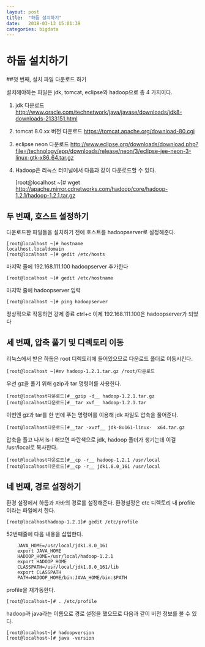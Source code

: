 ```yaml
---
layout: post
title:  "하둡 설치하기"
date:   2018-03-13 15:01:39
categories: bigdata
---
```


# 하둡 설치하기  

  

##첫 번째, 설치 파일 다운로드 하기  

설치해야하는 파일은 jdk, tomcat, eclipse와 hadoop으로 총 4 가지이다.  

1. jdk 다운로드  <http://www.oracle.com/technetwork/java/javase/downloads/jdk8-downloads-2133151.html>

2. tomcat 8.0.xx 버전 다운로드  <https://tomcat.apache.org/download-80.cgi>

3. eclipse neon 다운로드  <http://www.eclipse.org/downloads/download.php?file=/technology/epp/downloads/release/neon/3/eclipse-jee-neon-3-linux-gtk-x86_64.tar.gz>

4. Hadoop은 리눅스 터미널에서 다음과 같이 다운로드할 수 있다.

	[root@localhost ~]# wget http://apache.mirror.cdnetworks.com/hadoop/core/hadoop-1.2.1/hadoop-1.2.1.tar.gz




## 두 번째, 호스트 설정하기  


다운로드한 파일들을 설치하기 전에 호스트를 hadoopserver로 설정해준다.

	[root@localhost ~]# hostname  
	localhost.localdomain   
	[root@localhost ~]# gedit /etc/hosts 

마지막 줄에 192.168.111.100 hadoopserver 추가한다

	[root@localhost ~]# gedit /etc/hostname

마지막 줄에 hadoopserver 입력

	[root@localhost ~]# ping hadoopserver

정상적으로 작동하면 강제 종료 ctrl+c
이제 192.168.111.100은 hadoopserver가 되었다



## 세 번째, 압축 풀기 및 디렉토리 이동  


리눅스에서 받은 하둡은 root 디렉토리에 들어있으므로 다운로드 폴더로 이동시킨다.

	[root@localhost ~]#mv hadoop-1.2.1.tar.gz /root/다운로드

우선 gz을 풀기 위해 gzip과 tar 명령어를 사용한다.

	[root@localhost다운로드]#__gzip -d__ hadoop-1.2.1.tar.gz  
	[root@localhost다운로드]#__tar xvf__ hadoop-1.2.1.tar  

이번엔 gz과 tar를 한 번에 푸는 명령어를 이용해 jdk 파일도 압축을 풀어준다.   

	[root@localhost다운로드]#__tar -xvzf__ jdk-8u161-linux-  x64.tar.gz  

압축을 풀고 나서 ls-l 해보면 파란색으로 jdk, hadoop 폴더가 생기는데 이걸 /usr/local로 복사한다.

	[root@localhost다운로드]#__cp -r__ hadoop-1.2.1 /usr/local  
	[root@localhost다운로드]#__cp -r__ jdk1.8.0_161 /usr/local  

## 네 번째, 경로 설정하기

환경 설정에서 하둡과 자바의 경로를 설정해준다. 환경설정은 etc 디렉토리 내 profile이라는 파일에서 한다.

	[root@localhosthadoop-1.2.1]# gedit /etc/profile

52번째줄에 다음 내용을 삽입한다.

```
	JAVA_HOME=/usr/local/jdk1.8.0_161  
	export JAVA_HOME
	HADOOP_HOME=/usr/local/hadoop-1.2.1
	export HADOOP_HOME
	CLASSPATH=/usr/local/jdk1.8.0_161/lib
	export CLASSPATH
	PATH=HADOOP_HOME/bin:JAVA_HOME/bin:$PATH
```

profile을 재가동한다.

	[root@localhost~]# . /etc/profile

hadoop과 java라는 이름으로 경로 설정을 했으므로 다음과 같이 버전 정보를 볼 수 있다. 

	[root@localhost~]# hadoopversion  
	[root@localhost~]# java -version